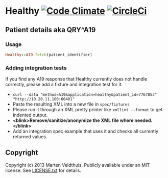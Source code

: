 # Healthy [![Code Climate](https://codeclimate.com/repos/524944dd56b10217490074e8/badges/5dd696b69c4614c83c2d/gpa.png)](https://codeclimate.com/repos/524944dd56b10217490074e8/feed) [![CircleCi](https://circleci.com/gh/roqua/healthy.png?circle-token=ece8f36798b00bc8659d5c76f720b22693d6600a)](https://circleci.com/gh/roqua/healthy)

## Patient details aka QRY\^A19

### Usage

```ruby
Healthy::A19.fetch(patient_identifier)
```

### Adding integration tests

If you find any A19 response that Healthy currently does not handle correctly, please add a fixture and integration test for it.

* `curl --data "method=A19&application=healthy&patient_id=7767853" "http://10.20.11.100:60401"`
* Paste the resulting XML into a new file in `spec/fixtures`
* Please run it through an XML pretty printer like `xmllint --format` to get indented output.
* **&lt;blink&gt;Remove/sanitize/anonymize the XML file where needed.&lt;/blink&gt;**
* Add an integration spec example that uses it and checks all currently returned values.

## Copyright

Copyright (c) 2013 Marten Veldthuis. Publicly available under an MIT license. See [LICENSE.txt](https://github.com/roqua/healthy/blob/master/LICENSE.txt) for details.

